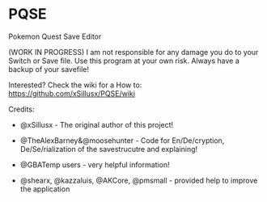 # PQSE


Pokemon Quest Save Editor

(WORK IN PROGRESS)
I am not responsible for any damage you do to your Switch or Save file. Use this program at your own risk.
Always have a backup of your savefile!

Interested? Check the wiki for a How to: https://github.com/xSillusx/PQSE/wiki


Credits:
- @xSillusx - The original author of this project!

- @TheAlexBarney&@moosehunter - Code for En/De/cryption, De/Se/rialization of the savestrucutre and explaining!

- @GBATemp users - very helpful information!

- @shearx, @kazzaluis, @AKCore, @pmsmall - provided help to improve the application


